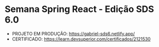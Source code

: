 # Semana Spring React - Edição SDS 6.0

- PROJETO EM PRODUÇÃO:  https://gabriel-sds6.netlify.app/
- CERTIFICADO: https://learn.devsuperior.com/certificados/2121530
